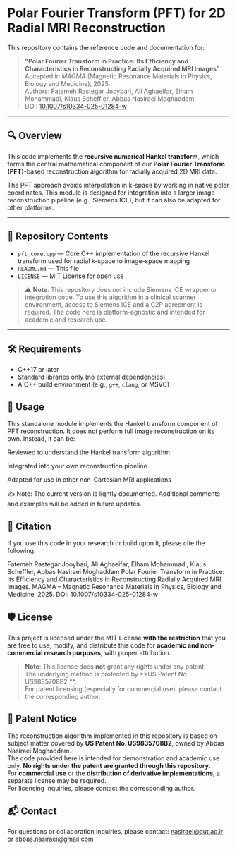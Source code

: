 # Polar Fourier Transform (PFT) for 2D Radial MRI Reconstruction

This repository contains the reference code and documentation for:

> **"Polar Fourier Transform in Practice: Its Efficiency and Characteristics in Reconstructing Radially Acquired MRI Images"**  
> Accepted in *MAGMA* (Magnetic Resonance Materials in Physics, Biology and Medicine), 2025.  
> Authors: Fatemeh Rastegar Jooybari, Ali Aghaeifar, Elham Mohammadi, Klaus Scheffler, Abbas Nasiraei Moghaddam  
> DOI: [10.1007/s10334-025-01284-w](https://doi.org/10.1007/s10334-025-01284-w)

---

## 🔍 Overview

This code implements the **recursive numerical Hankel transform**, which forms the central mathematical component of our **Polar Fourier Transform (PFT)**-based reconstruction algorithm for radially acquired 2D MRI data.

The PFT approach avoids interpolation in k-space by working in native polar coordinates. This module is designed for integration into a larger image reconstruction pipeline (e.g., Siemens ICE), but it can also be adapted for other platforms.

---

## 📁 Repository Contents

- `pft_core.cpp` — Core C++ implementation of the recursive Hankel transform used for radial k-space to image-space mapping
- `README.md` — This file
- `LICENSE` — MIT License for open use

> ⚠️ **Note**: This repository does *not* include Siemens ICE wrapper or integration code. To use this algorithm in a clinical scanner environment, access to Siemens ICE and a C2P agreement is required. The code here is platform-agnostic and intended for academic and research use.

---

## 🛠 Requirements

- C++17 or later
- Standard libraries only (no external dependencies)
- A C++ build environment (e.g., `g++`, `clang`, or MSVC)


## 🚀 Usage
This standalone module implements the Hankel transform component of PFT reconstruction. It does not perform full image reconstruction on its own. Instead, it can be:

Reviewed to understand the Hankel transform algorithm

Integrated into your own reconstruction pipeline

Adapted for use in other non-Cartesian MRI applications

✍️ Note: The current version is lightly documented. Additional comments and examples will be added in future updates.

## 📜 Citation
If you use this code in your research or build upon it, please cite the following:

Fatemeh Rastegar Jooybari, Ali Aghaeifar, Elham Mohammadi, Klaus Scheffler, Abbas Nasiraei Moghaddam
Polar Fourier Transform in Practice: Its Efficiency and Characteristics in Reconstructing Radially Acquired MRI Images.
MAGMA – Magnetic Resonance Materials in Physics, Biology and Medicine, 2025.
DOI: 10.1007/s10334-025-01284-w

## 🛡 License

This project is licensed under the MIT License  **with the restriction** that you are free to use, modify, and distribute this code for **academic and non-commercial research purposes**, with proper attribution.

> **Note**: This license does **not** grant any rights under any patent.  
> The underlying method is protected by **US Patent No. US9835708B2 **.  
> For patent licensing (especially for commercial use), please contact the corresponding author.

## 🔏 Patent Notice

The reconstruction algorithm implemented in this repository is based on subject matter covered by **US Patent No. US9835708B2**, owned by Abbas Nasiraei Moghaddam.  
The code provided here is intended for demonstration and academic use only. **No rights under the patent are granted through this repository.**  
For **commercial use** or the **distribution of derivative implementations**, a separate license may be required.  
For licensing inquiries, please contact the corresponding author.

## 📬 Contact
For questions or collaboration inquiries, please contact:
nasiraei@aut.ac.ir or abbas.nasiraei@gmail.com

